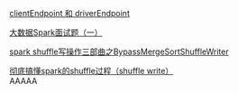 [clientEndpoint 和 driverEndpoint](http://blog.sina.com.cn/s/blog_9ca9623b0102wb4u.html)


[大数据Spark面试题（一）](https://zhuanlan.zhihu.com/p/107354908)


[spark shuffle写操作三部曲之BypassMergeSortShuffleWriter](https://www.bbsmax.com/A/LPdooBewd3/)



[彻底搞懂spark的shuffle过程（shuffle write）](http://ddrv.cn/a/582808)  
AAAAA

